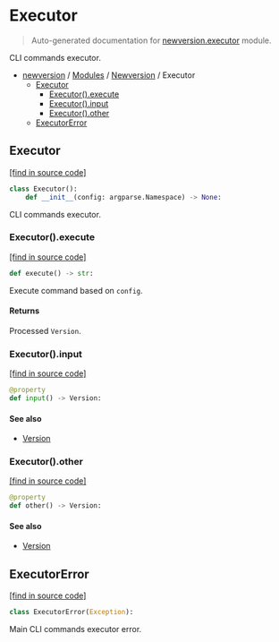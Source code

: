 # Executor

> Auto-generated documentation for [newversion.executor](https://github.com/vemel/newversion/blob/master/newversion/executor.py) module.

CLI commands executor.

- [newversion](../README.md#newversion---your-version-manager) / [Modules](../MODULES.md#newversion-modules) / [Newversion](index.md#newversion) / Executor
    - [Executor](#executor)
        - [Executor().execute](#executorexecute)
        - [Executor().input](#executorinput)
        - [Executor().other](#executorother)
    - [ExecutorError](#executorerror)

## Executor

[[find in source code]](https://github.com/vemel/newversion/blob/master/newversion/executor.py#L16)

```python
class Executor():
    def __init__(config: argparse.Namespace) -> None:
```

CLI commands executor.

### Executor().execute

[[find in source code]](https://github.com/vemel/newversion/blob/master/newversion/executor.py#L32)

```python
def execute() -> str:
```

Execute command based on `config`.

#### Returns

Processed `Version`.

### Executor().input

[[find in source code]](https://github.com/vemel/newversion/blob/master/newversion/executor.py#L24)

```python
@property
def input() -> Version:
```

#### See also

- [Version](version.md#version)

### Executor().other

[[find in source code]](https://github.com/vemel/newversion/blob/master/newversion/executor.py#L28)

```python
@property
def other() -> Version:
```

#### See also

- [Version](version.md#version)

## ExecutorError

[[find in source code]](https://github.com/vemel/newversion/blob/master/newversion/executor.py#L10)

```python
class ExecutorError(Exception):
```

Main CLI commands executor error.
